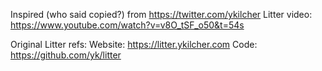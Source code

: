 Inspired (who said copied?) from https://twitter.com/ykilcher Litter video:
https://www.youtube.com/watch?v=v8O_tSF_o50&t=54s

Original Litter refs:
Website: https://litter.ykilcher.com
Code: https://github.com/yk/litter

